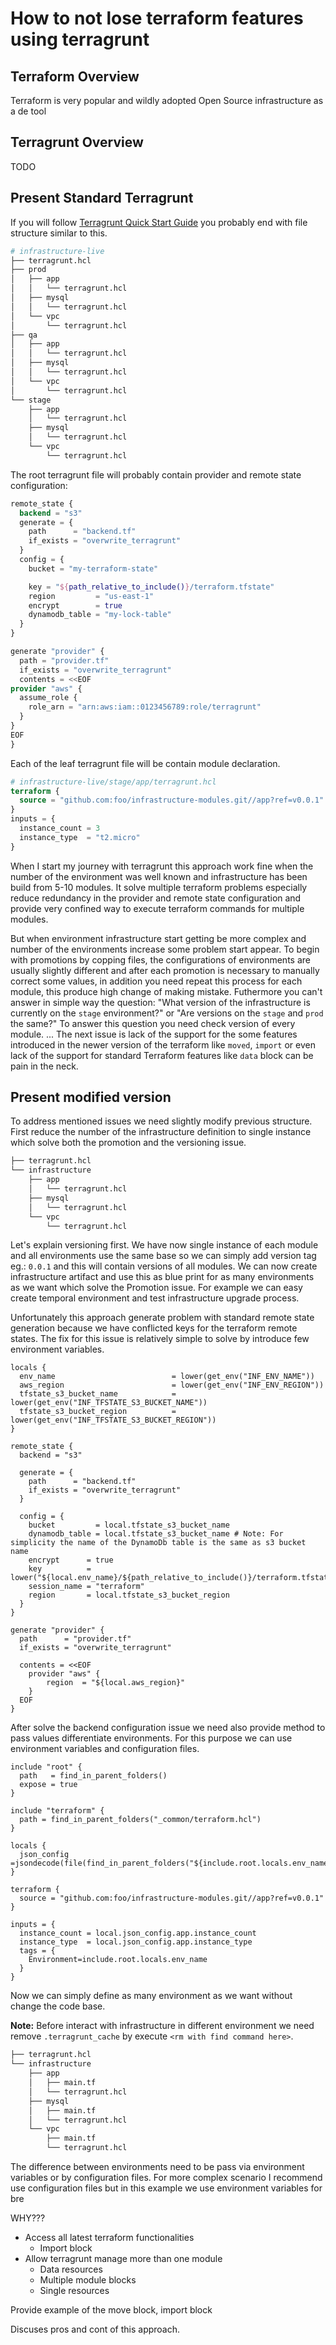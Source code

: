 # How to not lose terraform features using terragrunt

## Terraform Overview

Terraform is very popular and wildly adopted Open Source infrastructure as a de tool

## Terragrunt Overview

TODO

## Present Standard Terragrunt

If you will follow [Terragrunt Quick Start Guide](https://terragrunt.gruntwork.io/docs/getting-started/quick-start/) you probably end with file structure similar to this.

```sh
# infrastructure-live
├── terragrunt.hcl
├── prod
│   ├── app
│   │   └── terragrunt.hcl
│   ├── mysql
│   │   └── terragrunt.hcl
│   └── vpc
│       └── terragrunt.hcl
├── qa
│   ├── app
│   │   └── terragrunt.hcl
│   ├── mysql
│   │   └── terragrunt.hcl
│   └── vpc
│       └── terragrunt.hcl
└── stage
    ├── app
    │   └── terragrunt.hcl
    ├── mysql
    │   └── terragrunt.hcl
    └── vpc
        └── terragrunt.hcl
```

The root terragrunt file will probably contain provider and remote state configuration:

```terraform
remote_state {
  backend = "s3"
  generate = {
    path      = "backend.tf"
    if_exists = "overwrite_terragrunt"
  }
  config = {
    bucket = "my-terraform-state"

    key = "${path_relative_to_include()}/terraform.tfstate"
    region         = "us-east-1"
    encrypt        = true
    dynamodb_table = "my-lock-table"
  }
}

generate "provider" {
  path = "provider.tf"
  if_exists = "overwrite_terragrunt"
  contents = <<EOF
provider "aws" {
  assume_role {
    role_arn = "arn:aws:iam::0123456789:role/terragrunt"
  }
}
EOF
}
```

Each of the leaf terragrunt file will be contain module declaration.

```terraform
# infrastructure-live/stage/app/terragrunt.hcl
terraform {
  source = "github.com:foo/infrastructure-modules.git//app?ref=v0.0.1"
}
inputs = {
  instance_count = 3
  instance_type  = "t2.micro"
}
```

When I start my journey with terragrunt this approach work fine when the number of the environment was well known and infrastructure has been build from 5-10 modules. It solve multiple terraform problems especially reduce redundancy in the provider and remote state configuration and provide very confined way to execute terraform commands for multiple modules.

But when environment infrastructure start getting be more complex and number of the environments increase some problem start appear. To begin with promotions by copping files, the configurations of environments are usually slightly different and after each promotion is necessary to manually correct some values, in addition you need repeat this process for each module, this produce high change of making mistake.
Futhermore you can't answer in simple way the question: "What version of the infrastructure is currently on the `stage` environment?" or "Are versions on the `stage` and `prod` the same?" To answer this question you need check version of every module. ... The next issue is lack of the support for the some features introduced in the newer version of the terraform like `moved`, `import` or even lack of the support for standard Terraform features like `data` block can be pain in the neck.

## Present modified version

To address mentioned issues we need slightly modify previous structure. First reduce the number of the infrastructure definition to single instance which solve both the promotion and the versioning issue.

```sh
├── terragrunt.hcl
└── infrastructure
    ├── app
    │   └── terragrunt.hcl
    ├── mysql
    │   └── terragrunt.hcl
    └── vpc
        └── terragrunt.hcl
```

 Let's explain versioning first. We have now single instance of each module and all environments use the same base so we can simply add version tag eg.: `0.0.1` and this will contain versions of all modules. We can now create infrastructure artifact and use this as blue print for as many environments as we want which solve the Promotion issue. For example we can easy create temporal environment and test infrastructure upgrade process.

Unfortunately this approach generate problem with standard remote state generation because we have conflicted keys for the terraform remote states. The fix for this issue is relatively simple to solve by introduce few environment variables.

```hcl
locals {
  env_name                          = lower(get_env("INF_ENV_NAME"))
  aws_region                        = lower(get_env("INF_ENV_REGION"))
  tfstate_s3_bucket_name            = lower(get_env("INF_TFSTATE_S3_BUCKET_NAME"))
  tfstate_s3_bucket_region          = lower(get_env("INF_TFSTATE_S3_BUCKET_REGION"))
}

remote_state {
  backend = "s3"

  generate = {
    path      = "backend.tf"
    if_exists = "overwrite_terragrunt"
  }

  config = {
    bucket         = local.tfstate_s3_bucket_name
    dynamodb_table = local.tfstate_s3_bucket_name # Note: For simplicity the name of the DynamoDb table is the same as s3 bucket name
    encrypt      = true
    key          = lower("${local.env_name}/${path_relative_to_include()}/terraform.tfstate")
    session_name = "terraform"
    region       = local.tfstate_s3_bucket_region
  }
}

generate "provider" {
  path      = "provider.tf"
  if_exists = "overwrite_terragrunt"

  contents = <<EOF
    provider "aws" {
        region  = "${local.aws_region}"
    }
  EOF
}
```

After solve the backend configuration issue we need also provide method to pass values differentiate environments.
For this purpose we can use environment variables and configuration files.

```hcl
include "root" {
  path   = find_in_parent_folders()
  expose = true
}

include "terraform" {
  path = find_in_parent_folders("_common/terraform.hcl")
}

locals {
  json_config =jsondecode(file(find_in_parent_folders("${include.root.locals.env_name}.json")))
}

terraform {
  source = "github.com:foo/infrastructure-modules.git//app?ref=v0.0.1"
}

inputs = {
  instance_count = local.json_config.app.instance_count
  instance_type  = local.json_config.app.instance_type
  tags = {
    Environment=include.root.locals.env_name
  }
}
```

Now we can simply define as many environment as we want without change the code base.

**Note:** Before interact with infrastructure in different environment we need remove `.terragrunt_cache` by execute `<rm with find command here>`. 

```sh
├── terragrunt.hcl
└── infrastructure
    ├── app
    │   ├── main.tf
    │   └── terragrunt.hcl
    ├── mysql
    │   ├── main.tf
    │   └── terragrunt.hcl
    └── vpc
        ├── main.tf
        └── terragrunt.hcl
```

The difference between environments need to be pass via environment variables or by configuration files. For more complex scenario I recommend use configuration files but in this example we use environment variables for bre

WHY???

- Access all latest terraform functionalities
  - Import block
- Allow terragrunt manage more than one module
  - Data resources
  - Multiple module blocks
  - Single resources

Provide example of the move block, import block

Discuses pros and cont of this approach.
